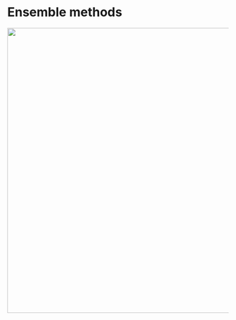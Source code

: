 # Ensemble methods

<p align="center">
    <img width="650" src="https://miro.medium.com/max/1075/1*10t9S7xvWE5Z3NEZrmHG2w.jpeg">
</p>
